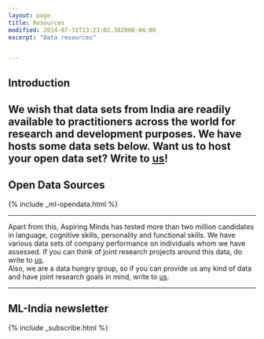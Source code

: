 ```yaml
---
layout: page
title: Resources
modified: 2014-07-31T13:23:02.362000-04:00
excerpt: "Data resources"


---
```


## Introduction
We wish that data sets from India are readily available to practitioners across the world for research and development purposes. We have hosts some data sets below. Want us to host your open data set? Write to <a href='/contact'>us</a>!
---
## Open Data Sources


{% include _ml-opendata.html %}

---



Apart from this, Aspiring Minds has tested more than two million candidates in language,
cognitive skills, personality and functional skills. We have various data sets
of company performance on individuals whom we have assessed. If you can think
of joint research projects around this data, do write to <a href='/contact'>us</a>.  
Also, we are a data hungry group, so if you can provide us any kind of data and have joint research
goals in mind, write to <a href='/contact'>us</a>. 

---

## ML-India newsletter

{% include _subscribe.html %}


